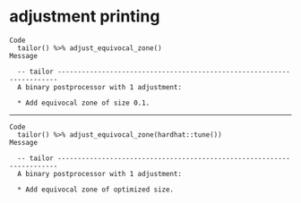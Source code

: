 # adjustment printing

    Code
      tailor() %>% adjust_equivocal_zone()
    Message
      
      -- tailor ----------------------------------------------------------------------
      A binary postprocessor with 1 adjustment:
      
      * Add equivocal zone of size 0.1.

---

    Code
      tailor() %>% adjust_equivocal_zone(hardhat::tune())
    Message
      
      -- tailor ----------------------------------------------------------------------
      A binary postprocessor with 1 adjustment:
      
      * Add equivocal zone of optimized size.

